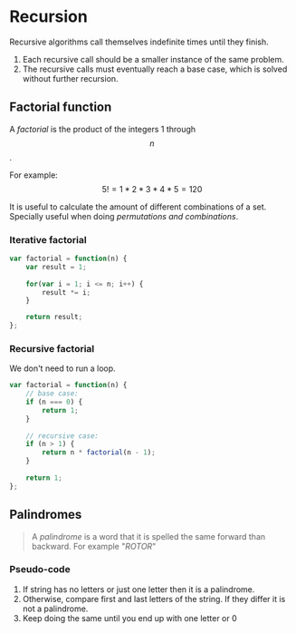# Recursion

Recursive algorithms call themselves indefinite times until they finish.

1. Each recursive call should be a smaller instance of the same problem.
2. The recursive calls must eventually reach a base case, which is solved without further recursion.

## Factorial function

A *factorial* is the product of the integers 1 through $$n$$.

For example: $$5! = 1 * 2 * 3 * 4 * 5 = 120$$

It is useful to calculate the amount of different combinations of a set. Specially useful when doing *permutations and combinations*.

### Iterative factorial

```javascript
var factorial = function(n) {
    var result = 1;
    
    for(var i = 1; i <= n; i++) {
        result *= i;
    }

    return result;
};
```

### Recursive factorial

We don't need to run a loop.

```javascript
var factorial = function(n) {
	// base case: 
	if (n === 0) {
	    return 1;
	}
	
	// recursive case:
	if (n > 1) {
	    return n * factorial(n - 1);    
	}
	
	return 1;
};
```

## Palindromes

> A *palindrome* is a word that it is spelled the same forward than backward. For example "*ROTOR*"

### Pseudo-code

1. If string has no letters or just one letter then it is a palindrome.
2. Otherwise, compare first and last letters of the string. If they differ it is not a palindrome.
3. Keep doing the same until you end up with one letter or 0

